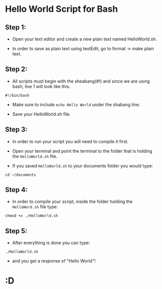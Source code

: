 # Hello World Script for Bash

## Step 1:
- Open your text editor and create a new plain text named HelloWorld.sh.

- In order to save as plain text using textEdit, go to format -> make plain text.

## Step 2:
- All scripts must begin with the sheabang(#!) and since we are using bash, line 1 will look like this.

``#!/bin/bash``

- Make sure to include ``echo Hello World`` under the shabang line.

- Save your HelloWorld.sh file.

## Step 3:

- In order to run your script you will need to compile it first.

- Open your terminal and point the terminal to the folder that is holding the `HelloWorld.sh` file. 

- If you saved `HelloWorld.sh` to your documents folder you would type:

``cd ~/documents``

## Step 4:

- In order to compile your script, inside the folder holding the `HelloWord.sh` file type:

``chmod +x ./HelloWorld.sh``

## Step 5:

- After everything is done you can type:

`./HelloWorld.sh`

- and you get a response of "Hello World"!

# :D
